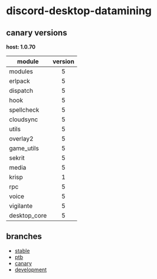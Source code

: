 # discord-desktop-datamining

## canary versions

**host: 1.0.70**

| module | version |
| ------ | :-----: |
| modules | 5 |
| erlpack | 5 |
| dispatch | 5 |
| hook | 5 |
| spellcheck | 5 |
| cloudsync | 5 |
| utils | 5 |
| overlay2 | 5 |
| game_utils | 5 |
| sekrit | 5 |
| media | 5 |
| krisp | 1 |
| rpc | 5 |
| voice | 5 |
| vigilante | 5 |
| desktop_core | 5 |

## branches

- [stable](https://github.com/OpenAsar/discord-desktop-datamining/tree/stable)
- [ptb](https://github.com/OpenAsar/discord-desktop-datamining/tree/ptb)
- [canary](https://github.com/OpenAsar/discord-desktop-datamining/tree/canary)
- [development](https://github.com/OpenAsar/discord-desktop-datamining/tree/development)